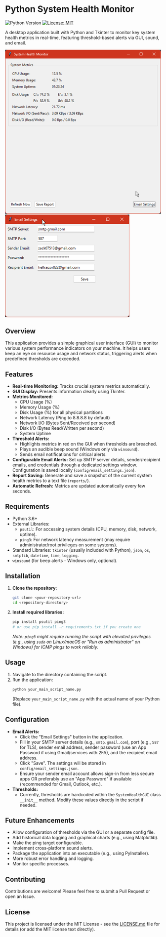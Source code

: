 # Python System Health Monitor

![Python Version](https://img.shields.io/badge/python-3.6%2B-blue.svg)
[![License: MIT](https://img.shields.io/badge/License-MIT-yellow.svg)](https://opensource.org/licenses/MIT)

A desktop application built with Python and Tkinter to monitor key system health metrics in real-time, featuring threshold-based alerts via GUI, sound, and email.

![Main GUI](<python_iIrgRQ0q31.png>)
![Email Config](<python_Qoe1G75mGs.png>)

## Overview

This application provides a simple graphical user interface (GUI) to monitor various system performance indicators on your machine. It helps users keep an eye on resource usage and network status, triggering alerts when predefined thresholds are exceeded.

## Features

*   **Real-time Monitoring:** Tracks crucial system metrics automatically.
*   **GUI Display:** Presents information clearly using Tkinter.
*   **Metrics Monitored:**
    *   CPU Usage (%)
    *   Memory Usage (%)
    *   Disk Usage (%) for all physical partitions
    *   Network Latency (Ping to 8.8.8.8 by default)
    *   Network I/O (Bytes Sent/Received per second)
    *   Disk I/O (Bytes Read/Written per second)
    *   System Uptime
*   **Threshold Alerts:**
    *   Highlights metrics in red on the GUI when thresholds are breached.
    *   Plays an audible beep sound (Windows only via `winsound`).
    *   Sends email notifications for critical alerts.
*   **Configurable Email Alerts:** Set up SMTP server details, sender/recipient emails, and credentials through a dedicated settings window. Configuration is saved locally (`config/email_settings.json`).
*   **Report Saving:** Generate and save a snapshot of the current system health metrics to a text file (`reports/`).
*   **Automatic Refresh:** Metrics are updated automatically every few seconds.

## Requirements

*   Python 3.6+
*   External Libraries:
    *   `psutil`: For accessing system details (CPU, memory, disk, network, uptime).
    *   `ping3`: For network latency measurement (may require administrator/root privileges on some systems).
*   Standard Libraries: `tkinter` (usually included with Python), `json`, `os`, `smtplib`, `datetime`, `time`, `logging`.
*   `winsound` (for beep alerts - Windows only, optional).

## Installation

1.  **Clone the repository:**
    ```bash
    git clone <your-repository-url>
    cd <repository-directory>
    ```
2.  **Install required libraries:**
    ```bash
    pip install psutil ping3
    # or use pip install -r requirements.txt if you create one
    ```
    *Note: `ping3` might require running the script with elevated privileges (e.g., using `sudo` on Linux/macOS or "Run as administrator" on Windows) for ICMP pings to work reliably.*

## Usage

1.  Navigate to the directory containing the script.
2.  Run the application:
    ```bash
    python your_main_script_name.py
    ```
    (Replace `your_main_script_name.py` with the actual name of your Python file).

## Configuration

*   **Email Alerts:**
    *   Click the "Email Settings" button in the application.
    *   Fill in your SMTP server details (e.g., `smtp.gmail.com`), port (e.g., `587` for TLS), sender email address, sender password (use an App Password if using Gmail/services with 2FA), and the recipient email address.
    *   Click "Save". The settings will be stored in `config/email_settings.json`.
    *   Ensure your sender email account allows sign-in from less secure apps OR preferably use an "App Password" if available (recommended for Gmail, Outlook, etc.).
*   **Thresholds:**
    *   Currently, thresholds are hardcoded within the `SystemHealthGUI` class `__init__` method. Modify these values directly in the script if needed.

## Future Enhancements

*   Allow configuration of thresholds via the GUI or a separate config file.
*   Add historical data logging and graphical charts (e.g., using Matplotlib).
*   Make the ping target configurable.
*   Implement cross-platform sound alerts.
*   Package the application into an executable (e.g., using PyInstaller).
*   More robust error handling and logging.
*   Monitor specific processes.

## Contributing

Contributions are welcome! Please feel free to submit a Pull Request or open an Issue.

## License

This project is licensed under the MIT License - see the [LICENSE.md](LICENSE.md) file for details (or add the MIT license text directly).
